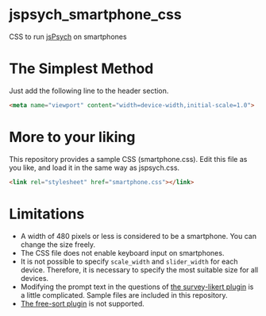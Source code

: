 # jspsych_smartphone_css
CSS to run [jsPsych](https://www.jspsych.org/v8/) on smartphones

# The Simplest Method

Just add the following line to the header section.

```html
<meta name="viewport" content="width=device-width,initial-scale=1.0">
```

# More to your liking

This repository provides a sample CSS (smartphone.css). Edit this file as you like, and load it in the same way as jspsych.css.

```html
<link rel="stylesheet" href="smartphone.css"></link>
```

# Limitations

- A width of 480 pixels or less is considered to be a smartphone. You can change the size freely.
- The CSS file does not enable keyboard input on smartphones.
- It is not possible to specify `scale_width` and `slider_width` for each device. Therefore, it is necessary to specify the most suitable size for all devices.
- Modifying the prompt text in the questions of [the survey-likert plugin](https://www.jspsych.org/v8/plugins/survey-likert/) is a little complicated. Sample files are included in this repository.
- [The free-sort plugin](https://www.jspsych.org/v8/plugins/free-sort/) is not supported.
